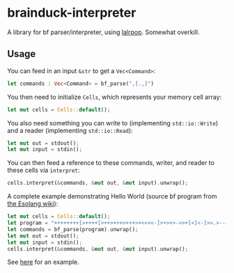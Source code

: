 # brainduck-interpreter

A library for bf parser/interpreter, using [lalrpop](https://github.com/lalrpop/lalrpop). Somewhat overkill.

## Usage

You can feed in an input `&str` to get a `Vec<Command>`:

```rust
let commands : Vec<Command> = bf_parse(",[.,]")
```

You then need to initialize `Cells`, which represents your memory cell array:

```rust
let mut cells = Cells::default();
```

You also need something you can write to (implementing `std::io::Write`) and a reader (implementing `std::io::Read`):

```rust
let mut out = stdout();
let mut input = stdin();
```

You can then feed a reference to these commands, writer, and reader to these cells via `interpret`:

```rust
cells.interpret(&commands, &mut out, &mut input).unwrap();
```

A complete example demonstrating Hello World (source bf program from
[the Esolang wiki](https://esolangs.org/wiki/Brainfuck#Hello.2C_World.21)):

```rust
let mut cells = Cells::default();
let program = "++++++++[>++++[>++>+++>+++>+<<<<-]>+>+>->>+[<]<-]>>.>---.+++++++..+++.>>.<-.<.+++.------.--------.>>+.>++.";
let commands = bf_parse(program).unwrap();
let mut out = stdout();
let mut input = stdin();
cells.interpret(&commands, &mut out, &mut input).unwrap();
```

See [here](../../examples/hello_world/) for an example.
